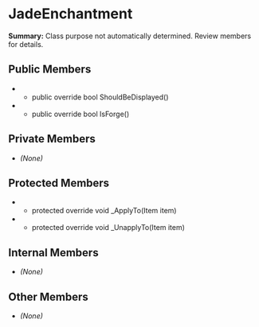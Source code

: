# JadeEnchantment

**Summary:** Class purpose not automatically determined. Review members for details.

## Public Members
- - public override bool ShouldBeDisplayed()
- - public override bool IsForge()

## Private Members
- *(None)*

## Protected Members
- - protected override void _ApplyTo(Item item)
- - protected override void _UnapplyTo(Item item)

## Internal Members
- *(None)*

## Other Members
- *(None)*
